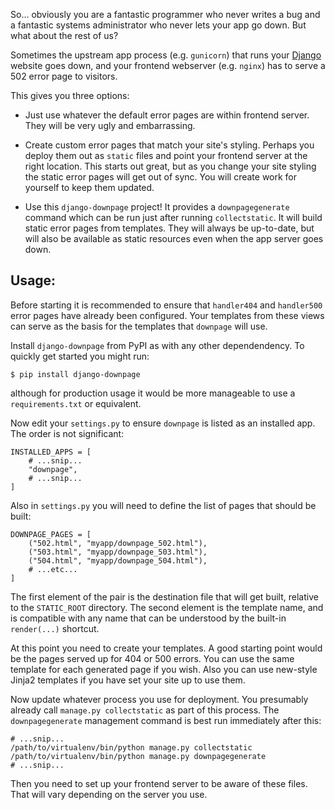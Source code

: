 
So...
obviously you are a fantastic programmer who never writes a bug
and a fantastic systems administrator who never lets your app go down.
But what about the rest of us?

Sometimes the upstream app process (e.g. `gunicorn`)
that runs your
[Django](https://www.djangoproject.com/)
website goes down,
and your frontend webserver (e.g. `nginx`) has to serve a 502
error page to visitors.

This gives you three options:

* Just use whatever the default error pages are within frontend server.
They will be very ugly and embarrassing.

* Create custom error pages that match your site's styling.
Perhaps you deploy them out as `static` files and point your frontend
server at the right location.
This starts out great,
but as you change your site styling the static error pages will get
out of sync.
You will create work for yourself to keep them updated.

* Use this `django-downpage` project!
It provides a `downpagegenerate` command which can be run
just after running `collectstatic`.
It will build static error pages from templates.
They will always be up-to-date,
but will also be available as static resources even when
the app server goes down.

Usage:
------

Before starting it is recommended to ensure that `handler404`
and `handler500` error pages have already been configured.
Your templates from these views can serve as the basis for the
templates that `downpage` will use.

Install `django-downpage` from PyPI as with any
other dependendency.
To quickly get started you might run:

    $ pip install django-downpage

although for production usage it would be more manageable to use
a `requirements.txt` or equivalent.

Now edit your `settings.py` to ensure `downpage` is listed
as an installed app.
The order is not significant:

    INSTALLED_APPS = [
        # ...snip...
        "downpage",
        # ...snip...
    ]

Also in `settings.py` you will need to define the list of pages
that should be built:

    DOWNPAGE_PAGES = [
        ("502.html", "myapp/downpage_502.html"),
        ("503.html", "myapp/downpage_503.html"),
        ("504.html", "myapp/downpage_504.html"),
        # ...etc...
    ]

The first element of the pair is the destination file that will
get built, relative to the `STATIC_ROOT` directory.
The second element is the template name,
and is compatible with any name that can be understood by
the built-in `render(...)` shortcut.

At this point you need to create your templates.
A good starting point would be the pages served up for 404 or 500 errors.
You can use the same template for each generated page if you wish.
Also you can use new-style Jinja2 templates if you
have set your site up to use them.

Now update whatever process you use for deployment.
You presumably already call `manage.py collectstatic` as part of
this process.
The `downpagegenerate` management command is best run immediately after this:

    # ...snip...
    /path/to/virtualenv/bin/python manage.py collectstatic
    /path/to/virtualenv/bin/python manage.py downpagegenerate
    # ...snip...

Then you need to set up your frontend server to be aware of these files.
That will vary depending on the server you use.


